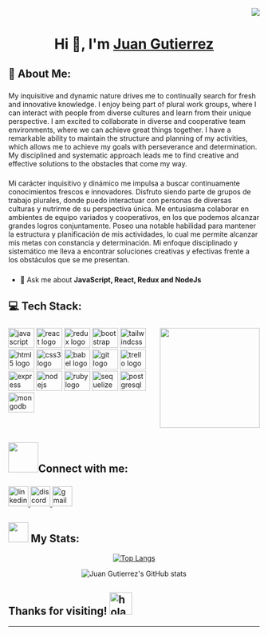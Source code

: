 <div align="right">

[![](https://visitcount.itsvg.in/api?id=JuanGutierrez95&icon=0&color=0)](https://visitcount.itsvg.in)

</div>

###

<h1 align="center"> 

**Hi 👋, I'm [Juan Gutierrez](https://www.linkedin.com/in/juan-gutierrez95/)**

</h1>

###

<h2 align="left">💫 About Me:</h2>

###

<p align="left">My inquisitive and dynamic nature drives me to continually search for fresh and innovative knowledge. I enjoy being part of plural work groups, where I can interact with people from diverse cultures and learn from their unique perspective. I am excited to collaborate in diverse and cooperative team environments, where we can achieve great things together. I have a remarkable ability to maintain the structure and planning of my activities, which allows me to achieve my goals with perseverance and determination. My disciplined and systematic approach leads me to find creative and effective solutions to the obstacles that come my way.</p>

###

<p align="left">Mi carácter inquisitivo y dinámico me impulsa a buscar continuamente conocimientos frescos e innovadores. Disfruto siendo parte de grupos de trabajo plurales, donde puedo interactuar con personas de diversas culturas y nutrirme de su perspectiva única. Me entusiasma colaborar en ambientes de equipo variados y cooperativos, en los que podemos alcanzar grandes logros conjuntamente.
Poseo una notable habilidad para mantener la estructura y planificación de mis actividades, lo cual me permite alcanzar mis metas con constancia y determinación. Mi enfoque disciplinado y sistemático me lleva a encontrar soluciones creativas y efectivas frente a los obstáculos que se me presentan.</p>

###

- 💬 Ask me about **JavaScript, React, Redux and NodeJs**

###

<h2 align="left">💻 Tech Stack:</h2>

###

<div style="display:flex; justify-content: space-between;">
  <div>
    <img src="https://cdn.jsdelivr.net/gh/devicons/devicon/icons/javascript/javascript-original.svg" height="40" width="52" alt="javascript logo"  />
    <img src="https://cdn.jsdelivr.net/gh/devicons/devicon/icons/react/react-original.svg" height="40" width="52" alt="react logo"  />
    <img src="https://cdn.jsdelivr.net/gh/devicons/devicon/icons/redux/redux-original.svg" height="40" width="52" alt="redux logo"  />
    <img src="https://cdn.jsdelivr.net/gh/devicons/devicon/icons/bootstrap/bootstrap-original.svg" height="40" width="52" alt="bootstrap logo"  />
    <img src="https://cdn.jsdelivr.net/gh/devicons/devicon/icons/tailwindcss/tailwindcss-original-wordmark.svg" height="40" width="52" alt="tailwindcss logo"  />
    <img src="https://cdn.jsdelivr.net/gh/devicons/devicon/icons/html5/html5-original.svg" height="40" width="52" alt="html5 logo"  />
    <img src="https://cdn.jsdelivr.net/gh/devicons/devicon/icons/css3/css3-original.svg" height="40" width="52" alt="css3 logo"  />
    <img src="https://cdn.jsdelivr.net/gh/devicons/devicon/icons/babel/babel-original.svg" height="40" width="52" alt="babel logo"  />
    <img src="https://cdn.jsdelivr.net/gh/devicons/devicon/icons/git/git-original.svg" height="40" width="52" alt="git logo"  />
    <img src="https://cdn.jsdelivr.net/gh/devicons/devicon/icons/trello/trello-plain.svg" height="40" width="52" alt="trello logo"  />
    <img src="https://cdn.jsdelivr.net/gh/devicons/devicon/icons/express/express-original.svg" height="40" width="52" alt="express logo"  />
    <img src="https://cdn.jsdelivr.net/gh/devicons/devicon/icons/nodejs/nodejs-original.svg" height="40" width="52" alt="nodejs logo"  />
    <img src="https://cdn.jsdelivr.net/gh/devicons/devicon/icons/ruby/ruby-original.svg" height="40" width="52" alt="ruby logo"  />
    <img src="https://cdn.jsdelivr.net/gh/devicons/devicon/icons/sequelize/sequelize-original.svg" height="40" width="52" alt="sequelize logo"  />
    <img src="https://cdn.jsdelivr.net/gh/devicons/devicon/icons/postgresql/postgresql-original.svg" height="40" width="52" alt="postgresql logo"  />
    <img src="https://cdn.jsdelivr.net/gh/devicons/devicon/icons/mongodb/mongodb-original.svg" height="40" width="52" alt="mongodb logo"  />
  </div>
  <div>
    <img src="https://media.giphy.com/media/VbnUQpnihPSIgIXuZv/giphy.gif" alt="" width="200px" />
  </div>
  </div>

###

<h2>
<img src='https://raw.githubusercontent.com/ShahriarShafin/ShahriarShafin/main/Assets/handshake.gif' width="60px">Connect with me:
</h2>

###

<div align="left">
  <a href="https://linkedin.com/in/juan-gutierrez95" target="_blank">
    <img src="https://img.shields.io/static/v1?message=LinkedIn&logo=linkedin&label=&color=0077B5&logoColor=white&labelColor=&style=for-the-badge" height="40" alt="linkedin logo"  />
  </a>
  <a href="https://discord.com/users/JuanGuti%C3%A9rrez#0749" target="_blank">
    <img src="https://img.shields.io/static/v1?message=Discord&logo=discord&label=&color=7289DA&logoColor=white&labelColor=&style=for-the-badge" height="40" alt="discord logo"  />
  </a>
  <a href="mailto:juan.gutierrez19958@gmail.com" target="_blank">
    <img src="https://img.shields.io/static/v1?message=Gmail&logo=gmail&label=&color=D14836&logoColor=white&labelColor=&style=for-the-badge" height="40" alt="gmail logo"  />
  </a>
</div>

###

<h2 align="left">
<img src="stats.ico" alt="" width="40px"/> My Stats:
</h2>

<div align="center">

[![Top Langs](https://github-readme-stats.vercel.app/api/top-langs/?username=JuanGutierrez95&layout=compact)](https://github.com/JuanGutierrez95/github-readme-stats)

![Juan Gutierrez's GitHub stats](https://github-readme-stats.vercel.app/api?username=JuanGutierrez95&show_icons=true&theme=radical)

###

</div>

<h2>
Thanks for visiting! <img width="45" src="https://user-images.githubusercontent.com/76783198/182454378-115c3a2e-50cc-490e-85f0-fbdfab7f36ba.gif" alt="hola"/>
</h2>

---
